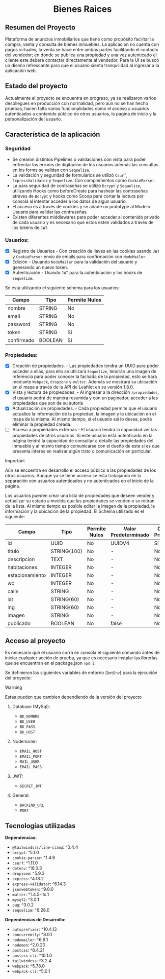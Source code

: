 # <h1 align="center"> Bienes Raices </h1>

## Resumen del Proyecto
Plataforma de anuncios inmobiliarios que tiene como propósito facilitar la compra, venta y consulta de bienes inmuebles. La aplicación no cuenta con pagos virtuales, la venta se hace entre ambas partes facilitando el contacto del vendedor; en donde se publica una propiedad y una vez autenticado el cliente este deberá contactar directamente al vendedor. Para la UI se buscó un diseño refrescante para que el usuario sienta tranquilidad al ingresar a la aplicación web.


## Estado del proyecto
Actualmente el proyecto se encuentra en progreso, ya se realizaron varios despliegues en producción con normalidad, pero aún no se han hecho pruebas, hacen falta varias funcionalidades como el acceso a usuarios autenticados a contenido público de otros usuarios, la pagina de inicio y la personalización del usuario.

## Característica de la aplicación

### Seguridad
* Se crearon distintos Pipelines o validaciones con vista para poder enfrentar los errores de digitación de los usuarios además las consultas en los forms se validan con `Sequelize`.
* La validación y seguridad de formularios se utilizó `Csurf`, `ExpressValidator` y `Sequelize`. Con complementos como `CookieParser`.
* La para seguridad de contraseñas se utilizó `Bcrypt` y `Sequelize`, utilizando Hooks como beforeCreate para hashear las contraseñas atraves de `Bcrypt` y hooks como Scoop para cortar la lectura por consola al intentar acceder a los datos de algún usuario.
* El acceso es a través de cookies y se añade un prototype al Modelo Usuario para validar las contraseñas.
* Existen diferentes middlewares para poder acceder al contenido privado de cada usuario y es necesario que estos esten validados a través de los tokens de `JWT`.

### Usuarios:
- [x] Registro de Usuarios
      - Con creación de llaves en las cookies usando `JWT` y `CookieParser` envío de emails para confirmación con `NodeMailer`.
- [x] Edición
      - Usuando `NodeMailer` para la validación del usuario y generando un nuevo token.
- [x] Autenticación
      - Usando `JWT` para la autenticación y los hooks de `Sequelize`.

Se esta utilizando el siguiente schema para los usuarios:

| Campo       | Tipo         | Permite Nulos |
|-------------|--------------|---------------|
| nombre      | STRING       | No            |
| email       | STRING       | No            |
| password    | STRING       | No            |
| token       | STRING       | Sí            |
| confirmado  | BOOLEAN      | Sí            |

### Propiedades:
- [x] Creación de propiedades.
      - Las propiedades tendra un UUID para poder acceder a ellas, para ello se utilizará `Sequelize`, tendrán una imagen de referencia para poder conocer la fachada de la propiedad, esto se hará mediante `Webpack`, `dropzone` y `multer`. Además se mostrará su ubicación en el mapa a través de la API de Leaftlet en su versión 1.8.0.
- [x] Vista y lectura de propiedades.
      - Al ingresar a la dirección `/propiedades`, el usuario podrá de manera resumida y con un paginador, acceder a las propiedades que son de su autoría
- [x] Actualización de propiedades.
      - Cada propiedad permite que el usuario actualice la información de la propiedad, la imagen y la ubicación en el mapa de la misma. Al mismo tiempo, si el usuario así lo desea, podrá eliminar la propiedad creada.
- [ ] Acceso a propiedades externas
      - El usuario tendrá la capacidad ver las propiedades de otros usuarios. Si este usuario está autenticado en la página tendrá la capacidad de consultar a detalle las propiedades del inmueble y al mismo tiempo comunicarse con el dueño de este si es que presenta interés en realizar algún trato o comunicación en particular.

> [!IMPORTANT]
> Aún se encuentra en desarrollo el acceso público a las propiedades de los otros usuarios. Aunque ya se tiene acceso se esta trabajando en la separación con usuarios autenticados y no autenticados en el inicio de la página.

Los usuarios pueden crear una lista de propiedades que deseen vender y actualizar su estado a medida que las propiedades se venden o se retiran de la lista. Al mismo tiempo es posible editar la imagen de la propiedad, la información y la ubicación de la propiedad. El Schema utilizado es el siguiente:
  
| Campo          | Tipo         | Permite Nulos | Valor Predeterminado | Clave Primaria |
|----------------|--------------|---------------|-----------------------|----------------|
| id             | UUID         | No            | UUIDV4                | Sí             |
| titulo         | STRING(100)  | No            | -                     | No             |
| descripcion    | TEXT         | No            | -                     | No             |
| habitaciones   | INTEGER      | No            | -                     | No             |
| estacionamiento | INTEGER      | No            | -                     | No             |
| wc             | INTEGER      | No            | -                     | No             |
| calle          | STRING       | No            | -                     | No             |
| lat            | STRING(60)   | No            | -                     | No             |
| lng            | STRING(60)   | No            | -                     | No             |
| imagen         | STRING       | No            | -                     | No             |
| publicado      | BOOLEAN      | No            | false                 | No             |

## <h2 id="acceso-al-proyecto"> Acceso al proyecto </h2>
Es necesario que el usuario corra en consola el siguiente comando antes de iniciar cualquier acción de prueba, ya que es necesario instalar las librerías que se encuentran en el package.json
`npm i`

Se definieron las siguientes variables de entorno (`DotEnv`) para la ejecución del proyecto: 

> [!WARNING]
> Estas pueden que cambien dependiendo de la versión del proyecto

1.  Database (MySql):
    - `BD_NOMBRE`
    - `BD_USER`
    - `BD_PASS`
    - `BD_HOST`

2.  Nodemailer:
    - `EMAIL_HOST`
    - `EMAIL_PORT`
    - `MAIL_USER`
    - `EMAIL_PASS`

3.  JWT:
    - `SECRET_JWT`

4.  General:
    - `BACKEND_URL`
    - `PORT`

## Tecnologías utilizadas
**Dependencias:**

- `@tailwindcss/line-clamp`: ^0.4.4
- `bcrypt`: ^5.1.0
- `cookie-parser`: ^1.4.6
- `csurf`: ^1.11.0
- `dotenv`: ^16.0.3
- `dropzone`: ^5.9.3
- `express`: ^4.18.2
- `express-validator`: ^6.14.3
- `jsonwebtoken`: ^9.0.0
- `multer`: ^1.4.5-lts.1
- `mysql2`: ^3.0.1
- `pug`: ^3.0.2
- `sequelize`: ^6.28.0

**Dependencias de Desarrollo:**

- `autoprefixer`: ^10.4.13
- `concurrently`: ^8.0.1
- `nodemailer`: ^6.9.1
- `nodemon`: ^2.0.20
- `postcss`: ^8.4.21
- `postcss-cli`: ^10.1.0
- `tailwindcss`: ^3.2.4
- `webpack`: ^5.78.0
- `webpack-cli`: ^5.0.1


